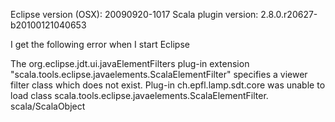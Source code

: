 Eclipse version (OSX): 20090920-1017
Scala plugin version: 2.8.0.r20627-b20100121040653

I get the following error when I start Eclipse

The org.eclipse.jdt.ui.javaElementFilters plug-in extension "scala.tools.eclipse.javaelements.ScalaElementFilter" specifies a viewer filter class which does not exist.
  Plug-in ch.epfl.lamp.sdt.core was unable to load class scala.tools.eclipse.javaelements.ScalaElementFilter.
  scala/ScalaObject


